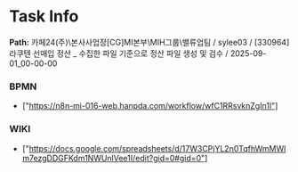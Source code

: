 # Task Info

**Path:** 카페24(주)\본사사업장\[CG]MI본부\MIH그룹\밸류업팀 / sylee03 / [330964] 라쿠텐 선매입 정산 _ 수집한 파일 기준으로 정산 파일 생성 및 검수 / 2025-09-01_00-00-00

### BPMN
- ["https://n8n-mi-016-web.hanpda.com/workflow/wfC1RRsvknZgIn1l"]

### WIKI
- ["https://docs.google.com/spreadsheets/d/17W3CPjYL2n0TqfhWmMWlm7ezgDDGFKdm1NWUnlVee1I/edit?gid=0#gid=0"]


